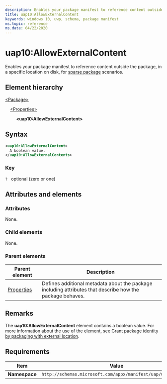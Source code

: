 ```yaml
---
description: Enables your package manifest to reference content outside the package, in a specific location on disk, for sparse package scenarios.
title: uap10:AllowExternalContent
keywords: windows 10, uwp, schema, package manifest
ms.topic: reference
ms.date: 04/22/2020
---
```


# uap10:AllowExternalContent

Enables your package manifest to reference content outside the package, in a specific location on disk, for [sparse package](/windows/apps/desktop/modernize/grant-identity-to-nonpackaged-apps) scenarios.

## Element hierarchy

[\<Package\>](element-package.md)

&nbsp;&nbsp;&nbsp;&nbsp;[\<Properties\>](element-properties.md)

&nbsp;&nbsp;&nbsp;&nbsp; &nbsp;&nbsp;&nbsp;&nbsp;**\<uap10:AllowExternalContent\>**

## Syntax

```xml
<uap10:AllowExternalContent>
  A boolean value.
</uap10:AllowExternalContents>
```

### Key

`?`   optional (zero or one)

## Attributes and elements

### Attributes

None.

### Child elements

None.

### Parent elements

| Parent element | Description |
|-|-|
| [Properties](element-properties.md) | Defines additional metadata about the package including attributes that describe how the package behaves. |

## Remarks

The **uap10:AllowExternalContent** element contains a boolean value. For more information about the use of the element, see [Grant package identity by packaging with external location](/windows/apps/desktop/modernize/grant-identity-to-nonpackaged-apps).

## Requirements

| Item | Value |
|--|--|
| **Namespace** | `http://schemas.microsoft.com/appx/manifest/uap/windows10/10` |
